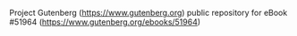 Project Gutenberg (https://www.gutenberg.org) public repository for
eBook #51964 (https://www.gutenberg.org/ebooks/51964)
